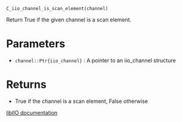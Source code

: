 ```
C_iio_channel_is_scan_element(channel)
```

Return True if the given channel is a scan element.

# Parameters

  * `channel::Ptr{iio_channel}` : A pointer to an iio_channel structure

# Returns

  * True if the channel is a scan element, False otherwise

[libIIO documentation](https://analogdevicesinc.github.io/libiio/master/libiio/group__Channel.html#ga07892a3c0c31e7a3eecf76ec72a8669d)
